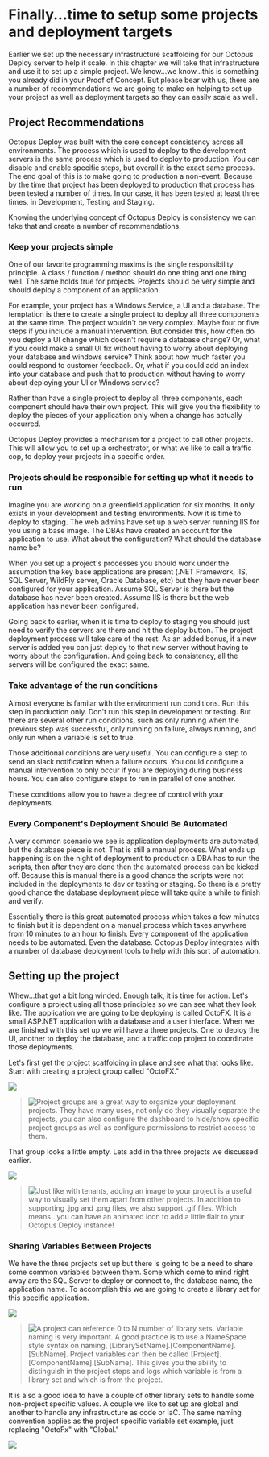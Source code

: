 # Finally...time to setup some projects and deployment targets

Earlier we set up the necessary infrastructure scaffolding for our Octopus Deploy server to help it scale.  In this chapter we will take that infrastructure and use it to set up a simple project.  We know...we know...this is something you already did in your Proof of Concept.  But please bear with us, there are a number of recommendations we are going to make on helping to set up your project as well as deployment targets so they can easily scale as well.

## Project Recommendations

Octopus Deploy was built with the core concept consistency across all environments.  The process which is used to deploy to the development servers is the same process which is used to deploy to production.  You can disable and enable specific steps, but overall it is the exact same process.  The end goal of this is to make going to production a non-event.  Because by the time that project has been deployed to production that process has been tested a number of times.  In our case, it has been tested at least three times, in Development, Testing and Staging.  

Knowing the underlying concept of Octopus Deploy is consistency we can take that and create a number of recommendations.  

### Keep your projects simple

One of our favorite programming maxims is the single responsibility principle.  A class / function / method should do one thing and one thing well.  The same holds true for projects.  Projects should be very simple and should deploy a component of an application.  

For example, your project has a Windows Service, a UI and a database.  The temptation is there to create a single project to deploy all three components at the same time.  The project wouldn't be very complex.  Maybe four or five steps if you include a manual intervention.  But consider this, how often do you deploy a UI change which doesn't require a database change?  Or, what if you could make a small UI fix without having to worry about deploying your database and windows service?  Think about how much faster you could respond to customer feedback.  Or, what if you could add an index into your database and push that to production without having to worry about deploying your UI or Windows service?  

Rather than have a single project to deploy all three components, each component should have their own project.  This will give you the flexibility to deploy the pieces of your application only when a change has actually occurred.

Octopus Deploy provides a mechanism for a project to call other projects.  This will allow you to set up a orchestrator, or what we like to call a traffic cop, to deploy your projects in a specific order.

### Projects should be responsible for setting up what it needs to run

Imagine you are working on a greenfield application for six months.  It only exists in your development and testing environments.  Now it is time to deploy to staging.  The web admins have set up a web server running IIS for you using a base image.  The DBAs have created an account for the application to use.  What about the configuration?  What should the database name be?  

When you set up a project's processes you should work under the assumption the key base applications are present (.NET Framework, IIS, SQL Server, WildFly server, Oracle Database, etc) but they have never been configured for your application.  Assume SQL Server is there but the database has never been created.  Assume IIS is there but the web application has never been configured.

Going back to earlier, when it is time to deploy to staging you should just need to verify the servers are there and hit the deploy button.  The project deployment process will take care of the rest.  As an added bonus, if a new server is added you can just deploy to that new server without having to worry about the configuration.  And going back to consistency, all the servers will be configured the exact same.

### Take advantage of the run conditions

Almost everyone is familar with the environment run conditions.  Run this step in production only.  Don't run this step in development or testing.  But there are several other run conditions, such as only running when the previous step was successful, only running on failure, always running, and only run when a variable is set to true.  

Those additional conditions are very useful.  You can configure a step to send an slack notification when a failure occurs.  You could configure a manual intervention to only occur if you are deploying during business hours.  You can also configure steps to run in parallel of one another.

These conditions allow you to have a degree of control with your deployments.  

### Every Component's Deployment Should Be Automated

A very common scenario we see is application deployments are automated, but the database piece is not.  That is still a manual process.  What ends up happening is on the night of deployment to production a DBA has to run the scripts, then after they are done then the automated process can be kicked off.  Because this is manual there is a good chance the scripts were not included in the deployments to dev or testing or staging.  So there is a pretty good chance the database deployment piece will take quite a while to finish and verify.  

Essentially there is this great automated process which takes a few minutes to finish but it is dependent on a manual process which takes anywhere from 10 minutes to an hour to finish.  Every component of the application needs to be automated.  Even the database.  Octopus Deploy integrates with a number of database deployment tools to help with this sort of automation.

## Setting up the project

Whew...that got a bit long winded.  Enough talk, it is time for action.  Let's configure a project using all those principles so we can see what they look like.  The application we are going to be deploying is called OctoFX.  It is a small ASP.NET application with a database and a user interface.  When we are finished with this set up we will have a three projects.  One to deploy the UI, another to deploy the database, and a traffic cop project to coordinate those deployments.

Let's first get the project scaffolding in place and see what that looks like.  Start with creating a project group called "OctoFX."

![](images/projectconfiguration-projectgroupcreation.png)

> <img src="images/professoroctopus.png" style="float: left;"> Project groups are a great way to organize your deployment projects.  They have many uses, not only do they visually separate the projects, you can also configure the dashboard to hide/show specific project groups as well as configure permissions to restrict access to them. 

That group looks a little empty.  Lets add in the three projects we discussed earlier. 

![](images/projectconfiguration-projectgrouppopulated.png)

> <img src="images/professoroctopus.png" style="float: left;"> Just like with tenants, adding an image to your project is a useful way to visually set them apart from other projects.  In addition to supporting .jpg and .png files, we also support .gif files.  Which means...you can have an animated icon to add a little flair to your Octopus Deploy instance!

### Sharing Variables Between Projects

We have the three projects set up but there is going to be a need to share some common variables between them.  Some which come to mind right away are the SQL Server to deploy or connect to, the database name, the application name.  To accomplish this we are going to create a library set for this specific application.

![](images/projectconfiguration-projectlibraryset.png)

> <img src="images/professoroctopus.png" style="float: left;"> A project can reference 0 to N number of library sets.  Variable naming is very important.  A good practice is to use a NameSpace style syntax on naming, [LibrarySetName].[ComponentName].[SubName].  Project variables can then be called [Project].[ComponentName].[SubName].  This gives you the ability to distinguish in the project steps and logs which variable is from a library set and which is from the project.

It is also a good idea to have a couple of other library sets to handle some non-project specific values.  A couple we like to set up are global and another to handle any infrastructure as code or IaC.  The same naming convention applies as the project specific variable set example, just replacing "OctoFx" with "Global."

![](images/projectconfiguration-globalvariables.png)

